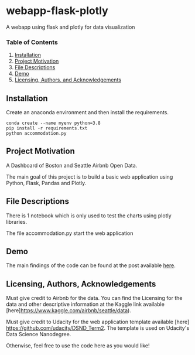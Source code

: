 # webapp-flask-plotly
A webapp using flask and plotly for data visualization

### Table of Contents

1. [Installation](#installation)
2. [Project Motivation](#motivation)
3. [File Descriptions](#files)
4. [Demo](#demo)
5. [Licensing, Authors, and Acknowledgements](#licensing)

## Installation <a name="installation"></a>

Create an anaconda environment and then install the requirements.

```
conda create --name myenv python=3.8
pip install -r requirements.txt
python accommodation.py 
```

## Project Motivation<a name="motivation"></a>

A Dashboard of Boston and Seattle Airbnb Open Data. 

The main goal of this project is to build a basic web application using Python, Flask, Pandas and Plotly.

## File Descriptions <a name="files"></a>

There is 1 notebook which is only used to test the charts using plotly libraries. 

The file accommodation.py start the web application


## Demo <a name="demo"></a>

The main findings of the code can be found at the post available [here](https://medium.com/@flavio.fukabori/how-much-does-a-night-in-boston-or-seattle-cost-1d40b2a02b9d).

## Licensing, Authors, Acknowledgements<a name="licensing"></a>

Must give credit to Airbnb for the data.  You can find the Licensing for the data and other descriptive information at the Kaggle link available [here]https://www.kaggle.com/airbnb/seattle/data). 

Must give credit to Udacity for the web application template available [here] https://github.com/udacity/DSND_Term2. The template is used on Udacity's Data Science Nanodegree.

Otherwise, feel free to use the code here as you would like! 